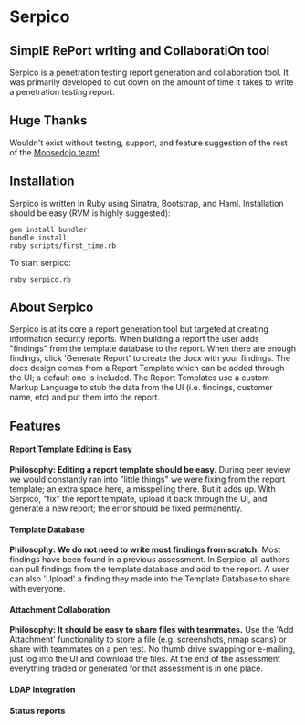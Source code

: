 # Serpico
## SimplE RePort wrIting and CollaboratiOn tool
Serpico is a penetration testing report generation and collaboration tool. It was primarily developed to cut down on the amount of time it takes to write a penetration testing report. 

## Huge Thanks
Wouldn't exist without testing, support, and feature suggestion of the rest of the [Moosedojo team!](https://github.com/MooseDojo).

## Installation
Serpico is written in Ruby using Sinatra, Bootstrap, and Haml. Installation should be easy (RVM is highly suggested):

```
gem install bundler
bundle install
ruby scripts/first_time.rb
```

To start serpico:
```
ruby serpico.rb
```

## About Serpico
Serpico is at its core a report generation tool but targeted at creating information security reports. When building a report the user adds "findings" from the template database to the report. When there are enough findings, click 'Generate Report' to create the docx with your findings. The docx design comes from a Report Template which can be added through the UI; a default one is included. The Report Templates use a custom Markup Language to stub the data from the UI (i.e. findings, customer name, etc) and put them into the report.

## Features
#### Report Template Editing is Easy
**Philosophy: Editing a report template should be easy.**
During peer review we would constantly ran into "little things" we were fixing from the report template; an extra space here, a misspelling there. But it adds up. With Serpico, "fix" the report template, upload it back through the UI, and generate a new report; the error should be fixed permanently.

#### Template Database
**Philosophy: We do not need to write most findings from scratch.**
Most findings have been found in a previous assessment. In Serpico, all authors can pull findings from the template database and add to the report. A user can also 'Upload' a finding they made into the Template Database to share with everyone.

#### Attachment Collaboration
**Philosophy: It should be easy to share files with teammates.**
Use the 'Add Attachment' functionality to store a file (e.g. screenshots, nmap scans) or share with teammates on a pen test. No thumb drive swapping or e-mailing, just log into the UI and download the files. At the end of the assessment everything traded or generated for that assessment is in one place.

#### LDAP Integration
#### Status reports
#### 

